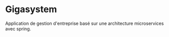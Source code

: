 # Gigasystem
Application de gestion d'entreprise basé sur une architecture microservices avec spring.
